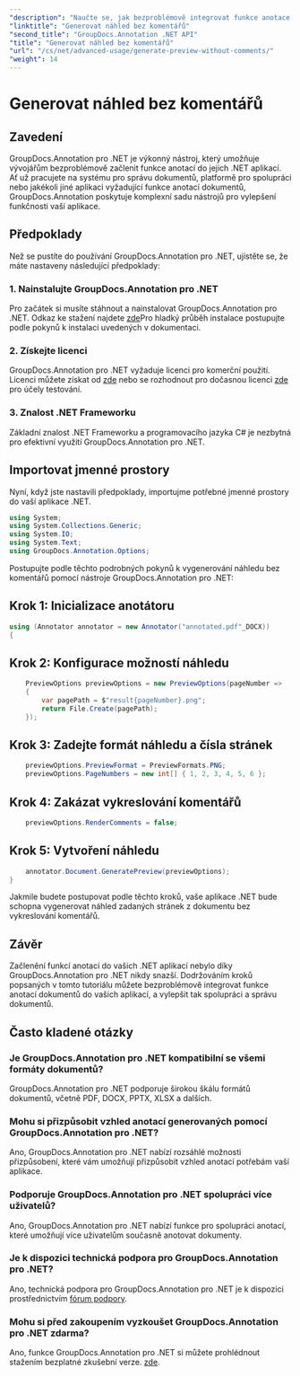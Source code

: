 ```yaml
---
"description": "Naučte se, jak bezproblémově integrovat funkce anotace dokumentů do vašich .NET aplikací pomocí GroupDocs.Annotation for .NET."
"linktitle": "Generovat náhled bez komentářů"
"second_title": "GroupDocs.Annotation .NET API"
"title": "Generovat náhled bez komentářů"
"url": "/cs/net/advanced-usage/generate-preview-without-comments/"
"weight": 14
---
```


# Generovat náhled bez komentářů

## Zavedení
GroupDocs.Annotation pro .NET je výkonný nástroj, který umožňuje vývojářům bezproblémově začlenit funkce anotací do jejich .NET aplikací. Ať už pracujete na systému pro správu dokumentů, platformě pro spolupráci nebo jakékoli jiné aplikaci vyžadující funkce anotací dokumentů, GroupDocs.Annotation poskytuje komplexní sadu nástrojů pro vylepšení funkčnosti vaší aplikace.
## Předpoklady
Než se pustíte do používání GroupDocs.Annotation pro .NET, ujistěte se, že máte nastaveny následující předpoklady:
### 1. Nainstalujte GroupDocs.Annotation pro .NET
Pro začátek si musíte stáhnout a nainstalovat GroupDocs.Annotation pro .NET. Odkaz ke stažení najdete [zde](https://releases.groupdocs.com/annotation/net/)Pro hladký průběh instalace postupujte podle pokynů k instalaci uvedených v dokumentaci.
### 2. Získejte licenci
GroupDocs.Annotation pro .NET vyžaduje licenci pro komerční použití. Licenci můžete získat od [zde](https://purchase.groupdocs.com/buy) nebo se rozhodnout pro dočasnou licenci [zde](https://purchase.groupdocs.com/temporary-license/) pro účely testování.
### 3. Znalost .NET Frameworku
Základní znalost .NET Frameworku a programovacího jazyka C# je nezbytná pro efektivní využití GroupDocs.Annotation pro .NET.

## Importovat jmenné prostory
Nyní, když jste nastavili předpoklady, importujme potřebné jmenné prostory do vaší aplikace .NET.

```csharp
using System;
using System.Collections.Generic;
using System.IO;
using System.Text;
using GroupDocs.Annotation.Options;
```

Postupujte podle těchto podrobných pokynů k vygenerování náhledu bez komentářů pomocí nástroje GroupDocs.Annotation pro .NET:
## Krok 1: Inicializace anotátoru
```csharp
using (Annotator annotator = new Annotator("annotated.pdf"_DOCX))
{
```
## Krok 2: Konfigurace možností náhledu
```csharp
    PreviewOptions previewOptions = new PreviewOptions(pageNumber =>
    {
        var pagePath = $"result{pageNumber}.png";
        return File.Create(pagePath);
    });
```
## Krok 3: Zadejte formát náhledu a čísla stránek
```csharp
    previewOptions.PreviewFormat = PreviewFormats.PNG;
    previewOptions.PageNumbers = new int[] { 1, 2, 3, 4, 5, 6 };
```
## Krok 4: Zakázat vykreslování komentářů
```csharp
    previewOptions.RenderComments = false;
```
## Krok 5: Vytvoření náhledu
```csharp
    annotator.Document.GeneratePreview(previewOptions);
}
```
Jakmile budete postupovat podle těchto kroků, vaše aplikace .NET bude schopna vygenerovat náhled zadaných stránek z dokumentu bez vykreslování komentářů.

## Závěr
Začlenění funkcí anotací do vašich .NET aplikací nebylo díky GroupDocs.Annotation pro .NET nikdy snazší. Dodržováním kroků popsaných v tomto tutoriálu můžete bezproblémově integrovat funkce anotací dokumentů do vašich aplikací, a vylepšit tak spolupráci a správu dokumentů.
## Často kladené otázky
### Je GroupDocs.Annotation pro .NET kompatibilní se všemi formáty dokumentů?
GroupDocs.Annotation pro .NET podporuje širokou škálu formátů dokumentů, včetně PDF, DOCX, PPTX, XLSX a dalších.
### Mohu si přizpůsobit vzhled anotací generovaných pomocí GroupDocs.Annotation pro .NET?
Ano, GroupDocs.Annotation pro .NET nabízí rozsáhlé možnosti přizpůsobení, které vám umožňují přizpůsobit vzhled anotací potřebám vaší aplikace.
### Podporuje GroupDocs.Annotation pro .NET spolupráci více uživatelů?
Ano, GroupDocs.Annotation pro .NET nabízí funkce pro spolupráci anotací, které umožňují více uživatelům současně anotovat dokumenty.
### Je k dispozici technická podpora pro GroupDocs.Annotation pro .NET?
Ano, technická podpora pro GroupDocs.Annotation pro .NET je k dispozici prostřednictvím [fórum podpory](https://forum.groupdocs.com/c/annotation/10).
### Mohu si před zakoupením vyzkoušet GroupDocs.Annotation pro .NET zdarma?
Ano, funkce GroupDocs.Annotation pro .NET si můžete prohlédnout stažením bezplatné zkušební verze. [zde](https://releases.groupdocs.com/).